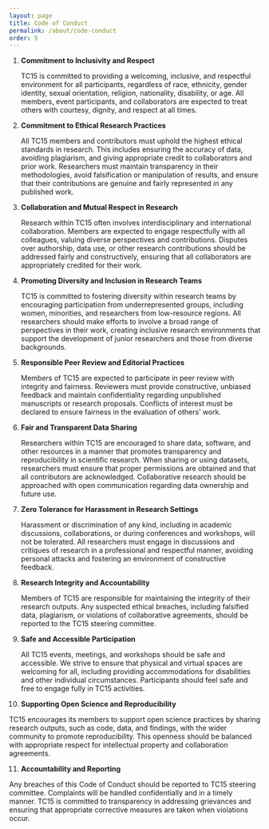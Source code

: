 ```yaml
---
layout: page
title: Code of Conduct
permalink: /about/code-conduct
order: 5
---
```


1. **Commitment to Inclusivity and Respect**

    TC15 is committed to providing a welcoming, inclusive, and respectful environment for all participants, regardless of race, ethnicity, gender identity, sexual orientation, religion, nationality, disability, or age. All members, event participants, and collaborators are expected to treat others with courtesy, dignity, and respect at all times.

   
2. **Commitment to Ethical Research Practices**

    All TC15 members and contributors must uphold the highest ethical standards in research. This includes ensuring the accuracy of data, avoiding plagiarism, and giving appropriate credit to collaborators and prior work. Researchers must maintain transparency in their methodologies, avoid falsification or manipulation of results, and ensure that their contributions are genuine and fairly represented in any published work.

   
3. **Collaboration and Mutual Respect in Research**

    Research within TC15 often involves interdisciplinary and international collaboration. Members are expected to engage respectfully with all colleagues, valuing diverse perspectives and contributions. Disputes over authorship, data use, or other research contributions should be addressed fairly and constructively, ensuring that all collaborators are appropriately credited for their work.

   
4. **Promoting Diversity and Inclusion in Research Teams**

    TC15 is committed to fostering diversity within research teams by encouraging participation from underrepresented groups, including women, minorities, and researchers from low-resource regions. All researchers should make efforts to involve a broad range of perspectives in their work, creating inclusive research environments that support the development of junior researchers and those from diverse backgrounds.

   
5. **Responsible Peer Review and Editorial Practices**

    Members of TC15 are expected to participate in peer review with integrity and fairness. Reviewers must provide constructive, unbiased feedback and maintain confidentiality regarding unpublished manuscripts or research proposals. Conflicts of interest must be declared to ensure fairness in the evaluation of others’ work.

   
6. **Fair and Transparent Data Sharing**

    Researchers within TC15 are encouraged to share data, software, and other resources in a manner that promotes transparency and reproducibility in scientific research. When sharing or using datasets, researchers must ensure that proper permissions are obtained and that all contributors are acknowledged. Collaborative research should be approached with open communication regarding data ownership and future use.

    
7. **Zero Tolerance for Harassment in Research Settings**

    Harassment or discrimination of any kind, including in academic discussions, collaborations, or during conferences and workshops, will not be tolerated. All researchers must engage in discussions and critiques of research in a professional and respectful manner, avoiding personal attacks and fostering an environment of constructive feedback.

   
8. **Research Integrity and Accountability**

    Members of TC15 are responsible for maintaining the integrity of their research outputs. Any suspected ethical breaches, including falsified data, plagiarism, or violations of collaborative agreements, should be reported to the TC15 steering committee.

   
9. **Safe and Accessible Participation**

   All TC15 events, meetings, and workshops should be safe and accessible. We strive to ensure that physical and virtual spaces are welcoming for all, including providing accommodations for disabilities and other individual circumstances. Participants should feel safe and free to engage fully in TC15 activities.

   
10. **Supporting Open Science and Reproducibility**

   TC15 encourages its members to support open science practices by sharing research outputs, such as code, data, and findings, with the wider community to promote reproducibility. This openness should be balanced with appropriate respect for intellectual property and collaboration agreements.

   
11. **Accountability and Reporting**

   Any breaches of this Code of Conduct should be reported to TC15 steering committee. Complaints will be handled confidentially and in a timely manner. TC15 is committed to transparency in addressing grievances and ensuring that appropriate corrective measures are taken when violations occur.

